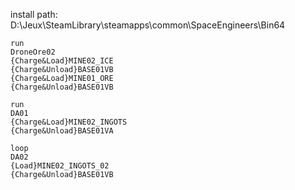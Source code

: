 install path: D:\Jeux\SteamLibrary\steamapps\common\SpaceEngineers\Bin64

```
run
DroneOre02
{Charge&Load}MINE02_ICE
{Charge&Unload}BASE01VB
{Charge&Load}MINE01_ORE
{Charge&Unload}BASE01VB
```

```
run
DA01
{Charge&Load}MINE02_INGOTS
{Charge&Unload}BASE01VA
```

```
loop
DA02
{Load}MINE02_INGOTS_02
{Charge&Unload}BASE01VB
```